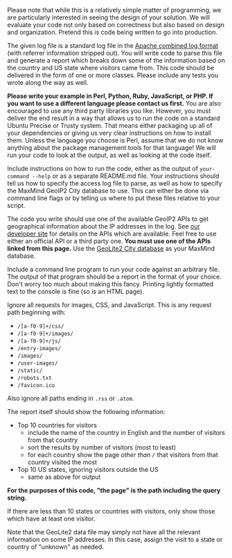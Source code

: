 Please note that while this is a relatively simple matter of programming, we are particularly interested in seeing the design of your solution. We will evaluate your code not only based on correctness but also based on design and organization. Pretend this is code being written to go into production.

The given log file is a standard log file in the [Apache combined log format](https://httpd.apache.org/docs/1.3/logs.html#combined) (with referrer information stripped out). You will write code to parse this file and generate a report which breaks down some of the information based on the country and US state where visitors came from. This code should be delivered in the form of one or more classes. Please include any tests you wrote along the way as well.

**Please write your example in Perl, Python, Ruby, JavaScript, or PHP. If you want to use a different language please contact us first.** You are also encouraged to use any third party libraries you like. However, you must deliver the end result in a way that allows us to run the code on a standard Ubuntu Precise or Trusty system. That means either packaging up all of your dependencies or giving us very clear instructions on how to install them. Unless the language you choose is Perl, assume that we do not know anything about the package management tools for that language! We will run your code to look at the output, as well as looking at the code itself.

Include instructions on how to run the code, either as the output of `your-command --help` or as a separate README.md file. Your instructions should tell us how to specify the access log file to parse, as well as how to specify the MaxMind GeoIP2 City database to use. This can either be done via command line flags or by telling us where to put these files relative to your script.

The code you write should use one of the available GeoIP2 APIs to get geographical information about the IP addresses in the log. See [our developer site](http://dev.maxmind.com/geoip/geoip2/downloadable/) for details on the APIs which are available. Feel free to use either an official API or a third party one. **You must use one of the APIs linked from this page.** Use the [GeoLite2 City database](http://geolite.maxmind.com/download/geoip/database/GeoLite2-City.mmdb.gz) as your MaxMind database.

Include a command line program to run your code against an arbitrary file. The output of that program should be a report in the format of your choice. Don't worry too much about making this fancy. Printing lightly formatted text to the console is fine (so is an HTML page).

Ignore all requests for images, CSS, and JavaScript. This is any request path beginning with:

* `/[a-f0-9]+/css/`
* `/[a-f0-9]+/images/`
* `/[a-f0-9]+/js/`
* `/entry-images/`
* `/images/`
* `/user-images/`
* `/static/`
* `/robots.txt`
* `/favicon.ico`

Also ignore all paths ending in `.rss` or `.atom`.

The report itself should show the following information:

* Top 10 countries for visitors
    * include the name of the country in English and the number of visitors from that country
    * sort the results by number of visitors (most to least)
    * for each country show the page *other than `/`* that visitors from that country visited the most
* Top 10 US states, ignoring visitors outside the US
    * same as above for output

**For the purposes of this code, "the page" is the path including the query string.**

If there are less than 10 states or countries with visitors, only show those which have at least one visitor.

Note that the GeoLite2 data file may simply not have all the relevant information on some IP addresses. In this case, assign the visit to a state or country of "unknown" as needed.
